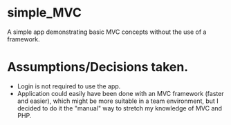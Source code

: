 # simple_MVC
A simple app demonstrating basic MVC concepts without the use of a framework.

# Assumptions/Decisions taken.
* Login is not required to use the app.
* Application could easily have been done with an MVC framework (faster and easier), which might be more suitable in a team environment, but I decided to do it the "manual" way to stretch my knowledge of MVC and PHP.
